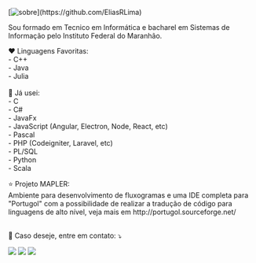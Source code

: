
[![sobre](https://img.shields.io/static/v1?label=Sobre&message=Elias+Lima&color=f8efd4&style=for-the-badge&logo=GitHub")](https://github.com/EliasRLima)


<p align="left"> 
 Sou formado em Tecnico em Informática e bacharel em Sistemas de Informação pelo Instituto Federal do Maranhão.
</p>

<p align="left">
  ❤️ Linguagens Favoritas: </br>
- C++</br>
- Java</br>
- Julia</br>
</br>
  💛 Já usei: </br>
- C</br>
- C#</br>
- JavaFx</br>
- JavaScript (Angular, Electron, Node, React, etc)</br>
- Pascal</br>
- PHP (Codeigniter, Laravel, etc) </br>
- PL/SQL</br>
- Python</br>
- Scala</br>
</p>

<p align="left">
⭐ Projeto MAPLER: </br> 
 Ambiente para desenvolvimento de fluxogramas e uma IDE completa para "Portugol" com a possibilidade de realizar a tradução de código para linguagens de alto nível, veja mais em http://portugol.sourceforge.net/ <br></br>

</p>

<p align="left">
  💌 Caso deseje, entre em contato: ⤵️
</p>

<p align="left">
  <a href="mailto:eliasrlima.2000@gmail.com" alt="Gmail">
  <img src="https://img.shields.io/badge/-Gmail-FF0000?style=flat-square&labelColor=FF0000&logo=gmail&logoColor=white&link=mailto:eliasrlima.2000@gmail.com" /></a>

  <a href="https://www.linkedin.com/in/elias-lima-27879b204/" alt="Linkedin">
  <img src="https://img.shields.io/badge/-Linkedin-0e76a8?style=flat-square&logo=Linkedin&logoColor=white&link=https://www.linkedin.com/in/elias-lima-27879b204/" /></a>

  <a href="https://www.instagram.com/eliasrlima_/" alt="Instagram">
  <img src="https://img.shields.io/badge/-Instagram-DF0174?style=flat-square&labelColor=DF0174&logo=instagram&logoColor=white&link=https://www.instagram.com/eliasrlima_/"/></a>
</p>  



